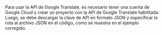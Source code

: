 Para usar la API de Google Translate, es necesario tener una cuenta de Google Cloud y crear un proyecto con la API de Google Translate habilitada. Luego, se debe descargar la clave de API en formato JSON y especificar la ruta al archivo JSON en el código, como se muestra en el ejemplo corregido.